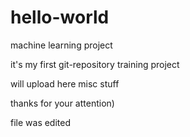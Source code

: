 # hello-world

machine learning project

it's my first git-repository training project

will upload here misc stuff

thanks for your attention)

file was edited
